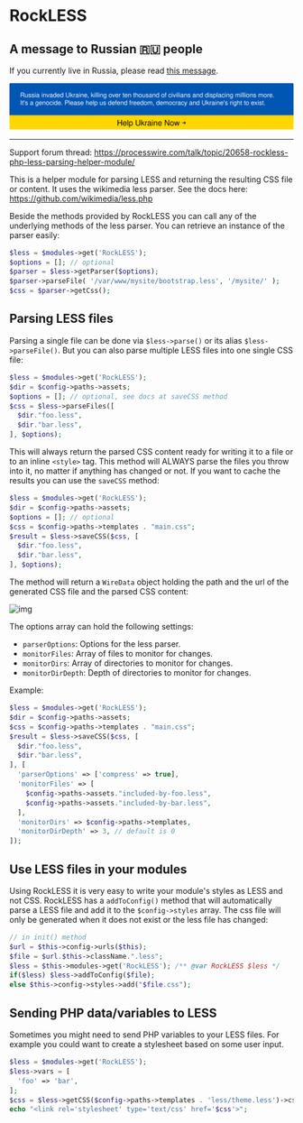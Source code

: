 # RockLESS

## A message to Russian 🇷🇺 people

If you currently live in Russia, please read [this message](https://github.com/Roave/SecurityAdvisories/blob/latest/ToRussianPeople.md).

[![SWUbanner](https://raw.githubusercontent.com/vshymanskyy/StandWithUkraine/main/banner2-direct.svg)](https://github.com/vshymanskyy/StandWithUkraine/blob/main/docs/README.md)

---

Support forum thread: https://processwire.com/talk/topic/20658-rockless-php-less-parsing-helper-module/

This is a helper module for parsing LESS and returning the resulting CSS file or content. It uses the wikimedia less parser. See the docs here: https://github.com/wikimedia/less.php

Beside the methods provided by RockLESS you can call any of the underlying methods of the less parser. You can retrieve an instance of the parser easily:

```php
$less = $modules->get('RockLESS');
$options = []; // optional
$parser = $less->getParser($options);
$parser->parseFile( '/var/www/mysite/bootstrap.less', '/mysite/' );
$css = $parser->getCss();
```

## Parsing LESS files

Parsing a single file can be done via `$less->parse()` or its alias `$less->parseFile()`. But you can also parse multiple LESS files into one single CSS file:

```php
$less = $modules->get('RockLESS');
$dir = $config->paths->assets;
$options = []; // optional, see docs at saveCSS method
$css = $less->parseFiles([
  $dir."foo.less",
  $dir."bar.less",
], $options);
```

This will always return the parsed CSS content ready for writing it to a file or to an inline `<style>` tag. This method will ALWAYS parse the files you throw into it, no matter if anything has changed or not. If you want to cache the results you can use the `saveCSS` method:

```php
$less = $modules->get('RockLESS');
$dir = $config->paths->assets;
$options = []; // optional
$css = $config->paths->templates . "main.css";
$result = $less->saveCSS($css, [
  $dir."foo.less",
  $dir."bar.less",
], $options);
```

The method will return a `WireData` object holding the path and the url of the generated CSS file and the parsed CSS content:

![img](https://i.imgur.com/7m1Qv2p.png)

The options array can hold the following settings:

* `parserOptions`: Options for the less parser.
* `monitorFiles`: Array of files to monitor for changes.
* `monitorDirs`: Array of directories to monitor for changes.
* `monitorDirDepth`: Depth of directories to monitor for changes.

Example:

```php
$less = $modules->get('RockLESS');
$dir = $config->paths->assets;
$css = $config->paths->templates . "main.css";
$result = $less->saveCSS($css, [
  $dir."foo.less",
  $dir."bar.less",
], [
  'parserOptions' => ['compress' => true],
  'monitorFiles' => [
    $config->paths->assets."included-by-foo.less",
    $config->paths->assets."included-by-bar.less",
  ],
  'monitorDirs' => $config->paths->templates,
  'monitorDirDepth' => 3, // default is 0
]);
```

## Use LESS files in your modules

Using RockLESS it is very easy to write your module's styles as LESS and not CSS. RockLESS has a `addToConfig()` method that will automatically parse a LESS file and add it to the `$config->styles` array. The css file will only be generated when it does not exist or the less file has changed:

```php
// in init() method
$url = $this->config->urls($this);
$file = $url.$this->className.".less";
$less = $this->modules->get('RockLESS'); /** @var RockLESS $less */
if($less) $less->addToConfig($file);
else $this->config->styles->add("$file.css");
```

## Sending PHP data/variables to LESS

Sometimes you might need to send PHP variables to your LESS files. For example you could want to create a stylesheet based on some user input.

```php
$less = $modules->get('RockLESS');
$less->vars = [
  'foo' => 'bar',
];
$css = $less->getCSS($config->paths->templates . 'less/theme.less')->cssUrl;
echo "<link rel='stylesheet' type='text/css' href='$css'>";
```
